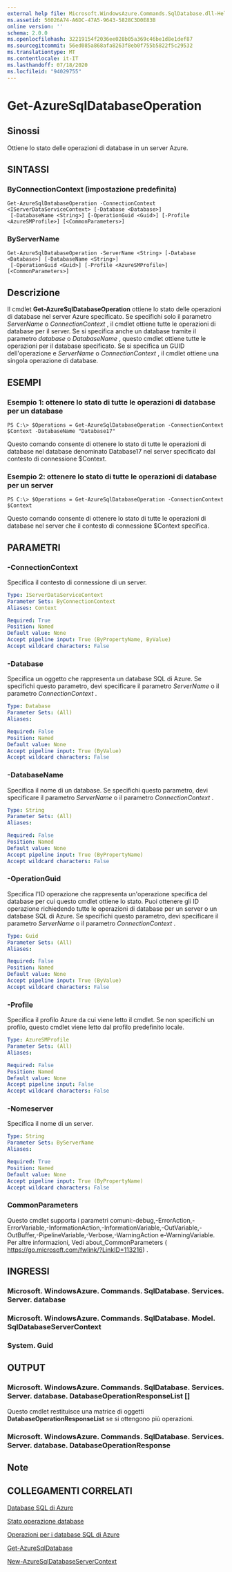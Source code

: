 ```yaml
---
external help file: Microsoft.WindowsAzure.Commands.SqlDatabase.dll-Help.xml
ms.assetid: 56026A74-A6DC-47A5-9643-5828C3D0E83B
online version: ''
schema: 2.0.0
ms.openlocfilehash: 32219154f2036ee028b05a369c46be1d8e1def87
ms.sourcegitcommit: 56ed085a868afa8263f8eb0f755b5822f5c29532
ms.translationtype: MT
ms.contentlocale: it-IT
ms.lasthandoff: 07/18/2020
ms.locfileid: "94029755"
---
```

# Get-AzureSqlDatabaseOperation

## Sinossi
Ottiene lo stato delle operazioni di database in un server Azure.

## SINTASSI

### ByConnectionContext (impostazione predefinita)
```
Get-AzureSqlDatabaseOperation -ConnectionContext <IServerDataServiceContext> [-Database <Database>]
 [-DatabaseName <String>] [-OperationGuid <Guid>] [-Profile <AzureSMProfile>] [<CommonParameters>]
```

### ByServerName
```
Get-AzureSqlDatabaseOperation -ServerName <String> [-Database <Database>] [-DatabaseName <String>]
 [-OperationGuid <Guid>] [-Profile <AzureSMProfile>] [<CommonParameters>]
```

## Descrizione
Il cmdlet **Get-AzureSqlDatabaseOperation** ottiene lo stato delle operazioni di database nel server Azure specificato.
Se specifichi solo il parametro *ServerName* o *ConnectionContext* , il cmdlet ottiene tutte le operazioni di database per il server.
Se si specifica anche un database tramite il parametro *database* o *DatabaseName* , questo cmdlet ottiene tutte le operazioni per il database specificato.
Se si specifica un GUID dell'operazione e *ServerName* o *ConnectionContext* , il cmdlet ottiene una singola operazione di database.

## ESEMPI

### Esempio 1: ottenere lo stato di tutte le operazioni di database per un database
```
PS C:\> $Operations = Get-AzureSqlDatabaseOperation -ConnectionContext $Context -DatabaseName "Database17"
```

Questo comando consente di ottenere lo stato di tutte le operazioni di database nel database denominato Database17 nel server specificato dal contesto di connessione $Context.

### Esempio 2: ottenere lo stato di tutte le operazioni di database per un server
```
PS C:\> $Operations = Get-AzureSqlDatabaseOperation -ConnectionContext $Context
```

Questo comando consente di ottenere lo stato di tutte le operazioni di database nel server che il contesto di connessione $Context specifica.

## PARAMETRI

### -ConnectionContext
Specifica il contesto di connessione di un server.

```yaml
Type: IServerDataServiceContext
Parameter Sets: ByConnectionContext
Aliases: Context

Required: True
Position: Named
Default value: None
Accept pipeline input: True (ByPropertyName, ByValue)
Accept wildcard characters: False
```

### -Database
Specifica un oggetto che rappresenta un database SQL di Azure.
Se specifichi questo parametro, devi specificare il parametro *ServerName* o il parametro *ConnectionContext* .

```yaml
Type: Database
Parameter Sets: (All)
Aliases: 

Required: False
Position: Named
Default value: None
Accept pipeline input: True (ByValue)
Accept wildcard characters: False
```

### -DatabaseName
Specifica il nome di un database.
Se specifichi questo parametro, devi specificare il parametro *ServerName* o il parametro *ConnectionContext* .

```yaml
Type: String
Parameter Sets: (All)
Aliases: 

Required: False
Position: Named
Default value: None
Accept pipeline input: True (ByPropertyName)
Accept wildcard characters: False
```

### -OperationGuid
Specifica l'ID operazione che rappresenta un'operazione specifica del database per cui questo cmdlet ottiene lo stato.
Puoi ottenere gli ID operazione richiedendo tutte le operazioni di database per un server o un database SQL di Azure.
Se specifichi questo parametro, devi specificare il parametro *ServerName* o il parametro *ConnectionContext* .

```yaml
Type: Guid
Parameter Sets: (All)
Aliases: 

Required: False
Position: Named
Default value: None
Accept pipeline input: True (ByValue)
Accept wildcard characters: False
```

### -Profile
Specifica il profilo Azure da cui viene letto il cmdlet.
Se non specifichi un profilo, questo cmdlet viene letto dal profilo predefinito locale.

```yaml
Type: AzureSMProfile
Parameter Sets: (All)
Aliases: 

Required: False
Position: Named
Default value: None
Accept pipeline input: False
Accept wildcard characters: False
```

### -Nomeserver
Specifica il nome di un server.

```yaml
Type: String
Parameter Sets: ByServerName
Aliases: 

Required: True
Position: Named
Default value: None
Accept pipeline input: True (ByPropertyName)
Accept wildcard characters: False
```

### CommonParameters
Questo cmdlet supporta i parametri comuni:-debug,-ErrorAction,-ErrorVariable,-InformationAction,-InformationVariable,-OutVariable,-OutBuffer,-PipelineVariable,-Verbose,-WarningAction e-WarningVariable. Per altre informazioni, Vedi about_CommonParameters ( https://go.microsoft.com/fwlink/?LinkID=113216) .

## INGRESSI

### Microsoft. WindowsAzure. Commands. SqlDatabase. Services. Server. database

### Microsoft. WindowsAzure. Commands. SqlDatabase. Model. SqlDatabaseServerContext

### System. Guid

## OUTPUT

### Microsoft. WindowsAzure. Commands. SqlDatabase. Services. Server. database. DatabaseOperationResponseList []
Questo cmdlet restituisce una matrice di oggetti **DatabaseOperationResponseList** se si ottengono più operazioni.

### Microsoft. WindowsAzure. Commands. SqlDatabase. Services. Server. database. DatabaseOperationResponse

## Note

## COLLEGAMENTI CORRELATI

[Database SQL di Azure](https://msdn.microsoft.com/library/ee336279.aspx)

[Stato operazione database](https://msdn.microsoft.com/en-us/library/azure/dn720371.aspx)

[Operazioni per i database SQL di Azure](https://msdn.microsoft.com/en-us/library/azure/dn505719.aspx)

[Get-AzureSqlDatabase](./Get-AzureSqlDatabase.md)

[New-AzureSqlDatabaseServerContext](./New-AzureSqlDatabaseServerContext.md)


